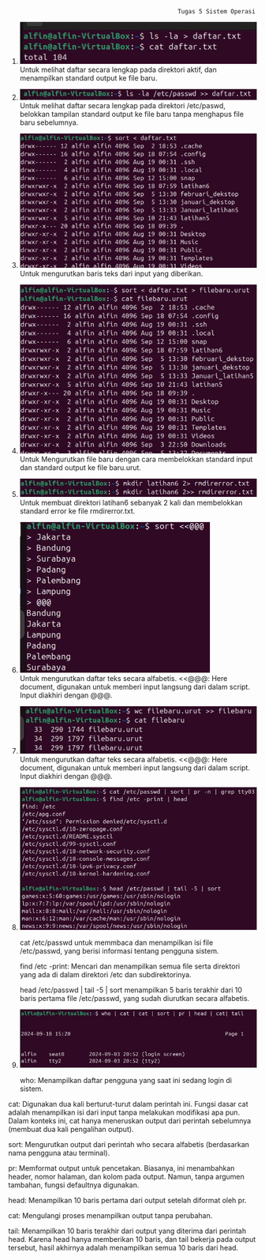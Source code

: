                                                     Tugas 5 Sistem Operasi


1. 
    ![1](https://github.com/fatsyaalfin15/Sistem-Operasi/blob/main/%60Tugas5/1.jpg?raw=true)
    <br>
     Untuk melihat daftar secara lengkap pada direktori aktif, dan menampilkan standard output ke file 
     baru.
     

2.  
    ![2](https://github.com/fatsyaalfin15/Sistem-Operasi/blob/main/%60Tugas5/2.jpg?raw=true)
    <br>
     Untuk  melihat daftar secara lengkap pada direktori /etc/paswd, belokkan tampilan standard output 
    ke file baru tanpa menghapus file baru sebelumnya. 
    

3.  
    ![3](https://github.com/fatsyaalfin15/Sistem-Operasi/blob/main/%60Tugas5/3.jpg?raw=true)
     <br>
     Untuk mengurutkan baris teks dari input yang diberikan.
     

4.  
    ![4](https://github.com/fatsyaalfin15/Sistem-Operasi/blob/main/%60Tugas5/4.jpg?raw=true)
     <br>
     Untuk Mengurutkan file baru dengan cara membelokkan standard input dan standard output ke file 
     baru.urut.
     

5.  
    ![5](https://github.com/fatsyaalfin15/Sistem-Operasi/blob/main/%60Tugas5/5.jpg?raw=true)
     <br>
     Untuk membuat direktori latihan6 sebanyak 2 kali dan membelokkan standard error ke file 
     rmdirerror.txt.
    

6.  
     ![6](https://github.com/fatsyaalfin15/Sistem-Operasi/blob/main/%60Tugas5/6.jpg?raw=true)
     <br>
     Untuk mengurutkan daftar teks secara alfabetis. <<@@@: Here document, digunakan untuk memberi input langsung dari dalam 
     script. Input diakhiri dengan @@@.
     

7.  
    ![7](https://github.com/fatsyaalfin15/Sistem-Operasi/blob/main/%60Tugas5/7.jpg?raw=true)
     <br>
     Untuk mengurutkan daftar teks secara alfabetis. <<@@@: Here document, digunakan untuk memberi input langsung dari dalam 
     script. Input diakhiri dengan @@@.
     

8.  
     ![8](https://github.com/fatsyaalfin15/Sistem-Operasi/blob/main/%60Tugas5/8.jpg?raw=true)
     <br>
     <p>cat /etc/passwd untuk  memmbaca dan menampilkan isi file /etc/passwd, yang berisi informasi tentang pengguna 
     sistem. </p>
      <p>find /etc -print: Mencari dan menampilkan semua file serta direktori yang ada di dalam direktori /etc dan 
     subdirektorinya.</p>
      <p> head /etc/passwd | tail -5 | sort menampilkan 5 baris terakhir dari 10 baris pertama file /etc/passwd, yang sudah 
      diurutkan secara alfabetis. </p>

9.  
    ![9](https://github.com/fatsyaalfin15/Sistem-Operasi/blob/main/%60Tugas5/9.jpg?raw=true)
       <br>
       <p>who: Menampilkan daftar pengguna yang saat ini sedang login di sistem.
  
  <p>cat: Digunakan dua kali berturut-turut dalam perintah ini. Fungsi dasar cat adalah menampilkan isi dari input tanpa melakukan modifikasi apa pun. Dalam konteks ini, cat hanya meneruskan output dari perintah sebelumnya (membuat dua kali pengalihan output).</p>
  <p>sort: Mengurutkan output dari perintah who secara alfabetis (berdasarkan nama pengguna atau terminal).</p>
  <p>pr: Memformat output untuk pencetakan. Biasanya, ini menambahkan header, nomor halaman, dan kolom pada output. Namun, 
   tanpa argumen tambahan, fungsi defaultnya digunakan.</p>
  <p>head: Menampilkan 10 baris pertama dari output setelah diformat oleh pr.</p>
  <p>cat: Mengulangi proses menampilkan output tanpa perubahan.</p>
  <p>tail: Menampilkan 10 baris terakhir dari output yang diterima dari perintah head. Karena head hanya memberikan 10 
  baris, dan tail bekerja pada output tersebut, hasil akhirnya adalah menampilkan semua 10 baris dari head.</p>

